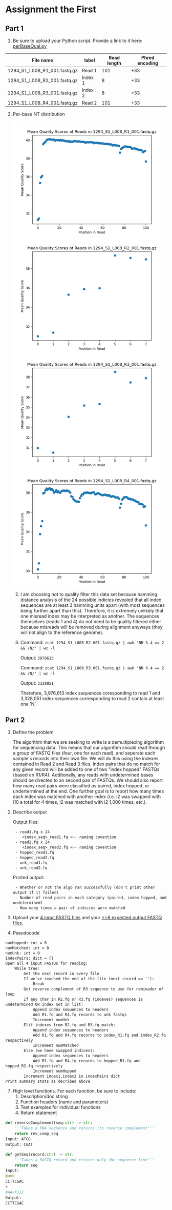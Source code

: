 # Assignment the First

## Part 1
1. Be sure to upload your Python script. Provide a link to it here: [perBaseQual.py](./perBaseQual.py)

| File name | label | Read length | Phred encoding |
|---|---|---|---|
| 1294_S1_L008_R1_001.fastq.gz | Read 1 | 101 | +33 |
| 1294_S1_L008_R2_001.fastq.gz | Index 1 | 8 | +33 |
| 1294_S1_L008_R3_001.fastq.gz | Index 2  | 8 | +33 |
| 1294_S1_L008_R4_001.fastq.gz | Read 2 | 101 | +33 |

2. Per-base NT distribution


    <img src="output/1294_S1_L008_R1_001.fastq.gz_qual.png">
    <img src="output/1294_S1_L008_R2_001.fastq.gz_qual.png">
    <img src="output/1294_S1_L008_R3_001.fastq.gz_qual.png">
    <img src="output/1294_S1_L008_R4_001.fastq.gz_qual.png">

    2. I am choosing not to quality filter this data set because hamming distance analysis of the 24 possible indicies revealed that all index sequences are at least 3 hamming units apart (with most sequences being further apart than this). Therefore, it is extremely unlikely that one misread index may be interpreted as another. The sequences themselves (reads 1 and 4) do not need to be quality filtered either because misreads will be removed during alignment anyways (they will not align to the reference genome). 

    3.  Command: ```zcat 1294_S1_L008_R2_001.fastq.gz | awk 'NR % 4 == 2 && /N/' | wc -l```

        Output: ```3976613```

        Command: ```zcat 1294_S1_L008_R3_001.fastq.gz | awk 'NR % 4 == 2 && /N/' | wc -l```

        Output: ```3328051```

        Therefore, 3,976,613 index sequences coresponding to read 1 and 3,328,051 index sequences corresponding to read 2 contain at least one 'N'.
        
## Part 2
1. Define the problem
   
    The algorithm that we are seeking to write is a demultiplexing algorithm for sequencing data. This means that our algorithm should read through a group of FASTQ files (four, one for each read), and seperate each sample's records into their own file. We will do this using the indexes contained in Read 2 and Read 3 files. Index pairs that do no match for any given record will be added to one of two "index hopped" FASTQs (based on R1/R4). Additonally, any reads with undetermined bases should be directed to an second pair of FASTQs. We should also report how many read pairs were classified as paired, index hopped, or undertermined at the end. One further goal is to report how many times each index was matched with another index (i.e. i2 was swapped with i10 a total for 4 times, i2 was matched with i2 1,000 times, etc.).
   
3. Describe output

    Output files:

        - read1.fq x 24
           <index_seq>_read1.fq <-- naming covention 
        - read2.fq x 24
           <index_seq>_read2.fq <-- naming covention  
        - hopped_read1.fq
        - hopped_read2.fq
        - unk_read1.fq
        - unk_read2.fq
    Printed output:
   
        - Whether or not the algo ran successfully (don't print other output if it failed)
        - Number of read pairs in each category (paired, index hopped, and undetermined)
        - How many times a pair of indicies were matched


5. Upload your [4 input FASTQ files](../TEST-input_FASTQ) and your [>=6 expected output FASTQ files](../TEST-output_FASTQ).
6. Pseudocode

```
numHopped: int = 0
numMatched: int = 0
numUnk: int = 0
indexPairs: dict = {}
Open all 4 input FASTQs for reading:
    While true:
        Get the next record in every file
        If we've reached the end of the file (next record == ''):
            Break
        Get reverse complement of R3 sequence to use for reminader of loop
        If any char in R2.fq or R3.fq (indexes) sequences is undetermined OR index not in list:
            Append index sequences to headers
            Add R1.fq and R4.fq records to unk fastqs
            Increment numUnk
        Elif indexes from R2.fq and R3.fq match:
            Append index sequences to headers
            Add R1.fq and R4.fq records to index_R1.fq and index_R2.fq respectively
            Increment numMatched
        Else (we have swapped indices):
            Append index sequences to headers
            Add R1.fq and R4.fq records to hopped_R1.fq and hopped_R2.fq respectively
            Increment numHopped
        Increment index1,index2 in indexPairs dict
Print summary stats as decribed above
```

7. High level functions. For each function, be sure to include:
    1. Description/doc string
    2. Function headers (name and parameters)
    3. Test examples for individual functions
    4. Return statement
```python
def reverseComplement(seq:str) -> str:
    '''Takes a DNA sequence and returns its reverse complement'''
    return rev_comp_seq
Input: ATCG
Output: CGAT
```
```python
def getSeq(record:str) -> str:
    '''Takes a FASTQ record and returns only the sequence line'''
    return seq
Input: 
@unk
CCTTCGAC
+
#AA<FJJJ
Output:
CCTTCGAC
```
